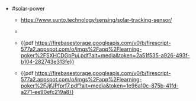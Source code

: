 - #solar-power
	 - https://www.sunto.technology/sensing/solar-tracking-sensor/

	 - 

	 - {{pdf  https://firebasestorage.googleapis.com/v0/b/firescript-577a2.appspot.com/o/imgs%2Fapp%2Flearning-poker%2FSXHCDGpPuj.pdf?alt=media&token=2a51f535-a926-493f-b104-282743e313fe}}

	 - {{pdf  https://firebasestorage.googleapis.com/v0/b/firescript-577a2.appspot.com/o/imgs%2Fapp%2Flearning-poker%2FJjfJPfprf7.pdf?alt=media&token=1e96a10c-875b-41fd-a271-ee90efc219a8}}
